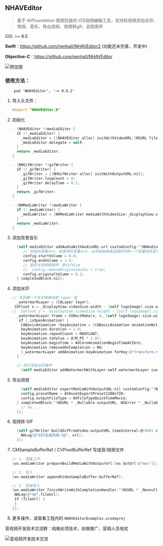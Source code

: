 ## NHAVEditor


> 基于 AVFoundation 框架封装的 iOS视频编辑工具，支持给视频添加水印、特效、音乐、导出视频、视频转gif、去除原声

iOS: >= 8.0

**Swift**：https://github.com/nenhall/NHAVEditor2 (功能还未完善，开发中)

**Objective-C**：https://github.com/nenhall/NHAVEditor

![预览图](https://github.com/nenhall/NHAVEditor/blob/master/preview.gif)

### 使用方法：

`    pod 'NHAVEditor', '~> 0.0.2'`

1. 导入头文件：

   ```objective-c
   #import "NHAVEditor.h"
   ```
   
2. 初始化

   ```objective-c
   - (NHAVEditor *)mediaEditor {
     if (!_mediaEditor) {
       _mediaEditor = [[NHAVEditor alloc] initWithVideoURL:[NSURL fileURLWithPath:kMp4Path]];
       _mediaEditor.delegate = self;
     }
     return _mediaEditor;
   }
   
   - (NHGifWriter *)gifWriter {
     if (!_gifWriter) {
       _gifWriter = [[NHGifWriter alloc] initWithOutputURL:nil];
       _gifWriter.loopCount = 0;
       _gifWriter.delayTime = 0.1;
     }
     return _gifWriter;
   }
   
   - (NHMediaWriter *)mediaWriter {
     if (!_mediaWriter) {
       _mediaWriter = [NHMediaWriter mediaWithVideoSize:_displayView.videoSize fileType:AVFileTypeQuickTimeMovie];
     }
     return _mediaWriter;
   }
   ```

3. 添加背景音乐

   ```objective-c
     [self.mediaEditor addAudioWithAudioURL:url customConfig:^(NHAudioConfig * _Nonnull config) {
        // 开始的音量大小，结束的时音量大小，从开始到结束这段时间的一个音量线性变化
        config.startVolume = 0.0;
        config.endVolume = 1.0;
        // 是否关闭视频原声，默认false
        //  config.removeOriginalAudio = true;
        config.originalVolume = 0.1;
     } completedBlock:nil];
   ```

4. 添加水印

   ```objective-c
   // 先创建一个水印或者动效 layer 层
     _watermarkLayer = [CALayer layer];
    CGFloat x = _displayView.videoSize.width - [self logoImage].size.width;
   //  CGFloat y = _displayView.videoSize.height - [self logoImage].size.height;
     _watermarkLayer.frame = CGRectMake(x, 0, [self logoImage].size.width, [self logoImage].size.height);
      if (_isOpenAnimation) {
       CABasicAnimation *keyAnimation = [CABasicAnimation animationWithKeyPath:@"transform.rotation.z"];
       keyAnimation.duration = 2.0;
       keyAnimation.repeatCount = MAXFLOAT;
       keyAnimation.toValue = @(M_PI * 2.0);
       keyAnimation.beginTime = AVCoreAnimationBeginTimeAtZero;
       keyAnimation.removedOnCompletion = NO;
       [_watermarkLayer addAnimation:keyAnimation forKey:@"transform.rotation.z"];
     }
     
     // 执行添加水印操作
       [self.mediaEditor addWatermarkWithLayer:self.watermarkLayer customConfig:nil completedBlock:nil];
   
   ```

5. 导出视频

   ```objective-c
       [self.mediaEditor exportMediaWithOutputURL:nil customConfig:^(NHExporyConfig * _Nonnull config) {
       config.presetName = AVAssetExportPreset1280x720;
       config.outputFileType = AVFileTypeQuickTimeMovie;
     } completedBlock:^(NSURL * _Nullable outputURL, NSError * _Nullable error) {
       // do ...
     }];
   ```

6. 视频转 GIF

   ```objective-c
     [self.gifWriter buildGifFromVideo:outputURL timeInterval:@(600) completion:^(NSURL * _Nullable url, NSError * _Nullable error) {
       NHLog(@"GIF生成完成:%@", url);
     }];
   ```

7. CMSampleBufferRef / CVPixelBufferRef 写成音/视频文件

   ```objective-c
   // 1. 准备工作
   [ws.mediaWriter prepareBuildMediaWithOutpurUrl:[ws OutUrl:@"mov"]];
   
   // 2. 写入
   [ws.mediaWriter appendVideoSampleBuffer:bufferRef];
   
   // 3. 完成写入
   [ws.mediaWriter finishWriteWithCompletionHandler:^(NSURL * _Nonnull fileUrl) {
    NHLog(@"%@",fileUrl);
    if (fileUrl) {
    }
   }];
   ```

8. 更多操作，请查看工程内的 `NHAVEditorExamples.xcodeproj`


音视频开发技术交流群：纯做此项技术，如做推广、营销人员匆扰

![音视频开发技术交流](https://upload-images.jianshu.io/upload_images/2443108-a7493c9f2f56cec8.png?imageMogr2/auto-orient/strip%7CimageView2/2/w/620)
